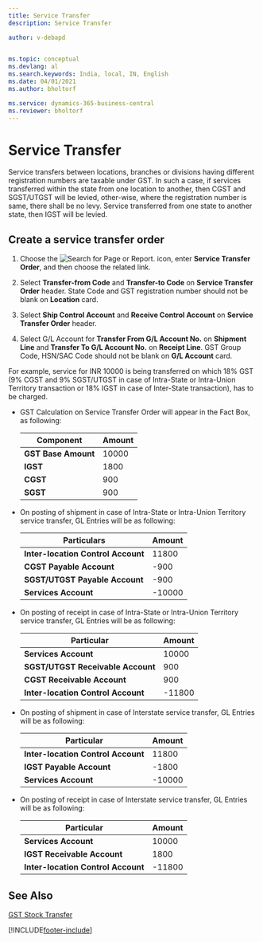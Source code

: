 ```yaml
---
title: Service Transfer
description: Service Transfer

author: v-debapd

    
ms.topic: conceptual
ms.devlang: al
ms.search.keywords: India, local, IN, English
ms.date: 04/01/2021
ms.author: bholtorf

ms.service: dynamics-365-business-central
ms.reviewer: bholtorf
---
```

# Service Transfer


Service transfers between locations, branches or divisions having different registration numbers are taxable under GST. In such a case, if services transferred within the state from one location to another, then CGST and SGST/UTGST will be levied, other-wise, where the registration number is same, there shall be no levy. Service transferred from one state to another state, then IGST will be levied.

## Create a service transfer order

1. Choose the ![Search for Page or Report.](image/search_small.png "Search for Page or Report icon") icon, enter **Service Transfer Order**, and then choose the related link. 
2. Select **Transfer-from Code** and **Transfer-to Code** on **Service Transfer Order** header. State Code and GST registration number should not be blank on **Location** card.
3. Select **Ship Control Account** and **Receive Control Account** on **Service Transfer Order** header.

4. Select G/L Account for **Transfer From G/L Account No.** on **Shipment Line** and **Transfer To G/L Account No.** on **Receipt Line**. GST Group Code, HSN/SAC Code should not be blank on **G/L Account** card.

For example, service for INR 10000 is being transferred on which 18% GST (9% CGST and 9% SGST/UTGST in case of Intra-State or Intra-Union Territory transaction or 18% IGST in case of Inter-State transaction), has to be charged.

- GST Calculation on Service Transfer Order will appear in the Fact Box, as following:
    
    |Component|Amount|
    |----------------------------------|---------------------------------------|  
    |**GST Base Amount**|10000|  
    |**IGST**|1800|
    |**CGST**|900| 
    |**SGST**|900|

- On posting of shipment in case of Intra-State or Intra-Union Territory service transfer, GL Entries will be as following:

    |Particulars|Amount|
    |----------------------------------|---------------------------------------|  
    |**Inter-location Control Account**|11800|
    |**CGST Payable Account**|-900|
    |**SGST/UTGST Payable Account**|-900|
    |**Services Account**|-10000|

- On posting of receipt in case of Intra-State or Intra-Union Territory service transfer, GL Entries will be as following:
    
    |Particular|Amount|
    |----------------------------------|---------------------------------------|  
    |**Services Account**|10000|  
    |**SGST/UTGST Receivable Account**|900|  
    |**CGST Receivable Account**|900|
    |**Inter-location Control Account**|-11800|

- On posting of shipment in case of Interstate service transfer, GL Entries will be as following:
    
    |Particular|Amount|
    |----------------------------------|---------------------------------------|  
    |**Inter-location Control Account**|11800|
    |**IGST Payable Account**|-1800|
    |**Services Account**|-10000|

- On posting of receipt in case of Interstate service transfer, GL Entries will be as following:
    
    |Particular|Amount|
    |----------------------------------|---------------------------------------|  
    |**Services Account**|10000|
    |**IGST Receivable Account**|1800|
    |**Inter-location Control Account**|-11800|




## See Also 
[GST Stock Transfer](GST-Stock-Transfer.md)



































[!INCLUDE[footer-include](../../includes/footer-banner.md)]